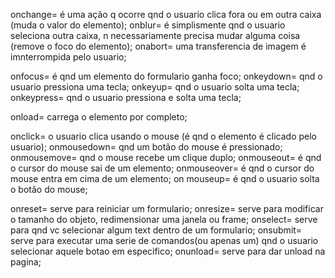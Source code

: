 onchange= é uma ação q ocorre qnd o usuario clica fora ou em outra caixa (muda o valor do elemento);
onblur= é simplismente qnd o usuario seleciona outra caixa, n necessariamente precisa mudar alguma coisa (remove o foco do elemento);
onabort= uma transferencia de imagem é imnterrompida pelo usuario;

onfocus= é qnd um elemento do formulario ganha foco;
onkeydown= qnd o usuario pressiona uma tecla;
onkeyup= qnd o usuario solta uma tecla;
onkeypress= qnd o usuario pressiona e solta uma tecla;

onload= carrega o elemento por completo;

onclick= o usuario clica usando o mouse (é qnd o elemento é clicado pelo usuario);
onmousedown= qnd um botão do mouse é pressionado;
onmousemove= qnd o mouse recebe um clique duplo;
onmouseout= é qnd o cursor do mouse sai de um elemento;
onmouseover= é qnd o cursor do mouse entra em cima de um elemento;
on mouseup= é qnd o usuario solta o botão do mouse;

onreset= serve para reiniciar um formulario;
onresize= serve para modificar o tamanho do objeto, redimensionar uma janela ou frame;
onselect= serve para qnd vc selecionar algum text dentro de um formulario;
onsubmit= serve para executar uma serie de comandos(ou apenas um) qnd o usuario selecionar aquele botao em especifico;
onunload= serve para dar unload na pagina;